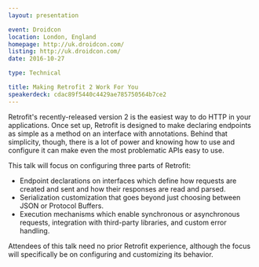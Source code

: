 ```yaml
---
layout: presentation

event: Droidcon
location: London, England
homepage: http://uk.droidcon.com/
listing: http://uk.droidcon.com/
date: 2016-10-27

type: Technical

title: Making Retrofit 2 Work For You
speakerdeck: cdac89f5440c4429ae785750564b7ce2
---
```


Retrofit's recently-released version 2 is the easiest way to do HTTP in your applications. Once set up, Retrofit is designed to make declaring endpoints as simple as a method on an interface with annotations. Behind that simplicity, though, there is a lot of power and knowing how to use and configure it can make even the most problematic APIs easy to use.

This talk will focus on configuring three parts of Retrofit:

* Endpoint declarations on interfaces which define how requests are created and sent and how their responses are read and parsed.
* Serialization customization that goes beyond just choosing between JSON or Protocol Buffers.
* Execution mechanisms which enable synchronous or asynchronous requests, integration with third-party libraries, and custom error handling.

Attendees of this talk need no prior Retrofit experience, although the focus will specifically be on configuring and customizing its behavior.
